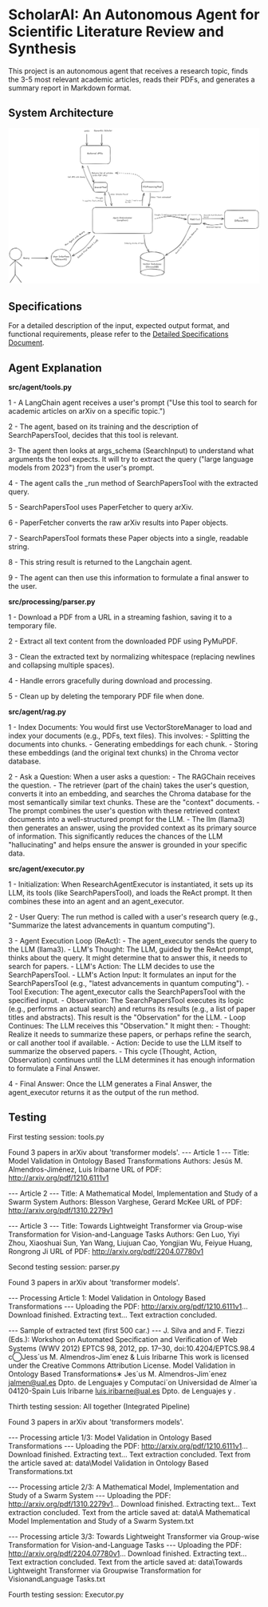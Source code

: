 # ScholarAI: An Autonomous Agent for Scientific Literature Review and Synthesis

This project is an autonomous agent that receives a research topic, finds the 3-5 most relevant academic articles, reads their PDFs, and generates a summary report in Markdown format.

## System Architecture
![Diagram of System Architecture](docs/Architecture.png)

## Specifications
For a detailed description of the input, expected output format, and functional requirements, please refer to the [Detailed Specifications Document](docs/SPECIFICATIONS.md).


## Agent Explanation

**src/agent/tools.py**

1 - A LangChain agent receives a user's prompt ("Use this tool to search for academic articles on arXiv on a specific topic.")

2 - The agent, based on its training and the description of SearchPapersTool, decides that this tool is relevant.

3- The agent then looks at args_schema (SearchInput) to understand what arguments the tool expects. It will try to extract the query ("large language models from 2023") from the user's prompt.

4 - The agent calls the _run method of SearchPapersTool with the extracted query.

5 - SearchPapersTool uses PaperFetcher to query arXiv.

6 - PaperFetcher converts the raw arXiv results into Paper objects.

7 - SearchPapersTool formats these Paper objects into a single, readable string.

8 - This string result is returned to the Langchain agent.

9 - The agent can then use this information to formulate a final answer to the user.

**src/processing/parser.py**

1 - Download a PDF from a URL in a streaming fashion, saving it to a temporary file.

2 - Extract all text content from the downloaded PDF using PyMuPDF.

3 - Clean the extracted text by normalizing whitespace (replacing newlines and collapsing multiple spaces).

4 - Handle errors gracefully during download and processing.

5 - Clean up by deleting the temporary PDF file when done.

**src/agent/rag.py**

1 - Index Documents: You would first use VectorStoreManager to load and index your documents (e.g., PDFs, text files). This involves:
    - Splitting the documents into chunks.
    - Generating embeddings for each chunk.
    - Storing these embeddings (and the original text chunks) in the Chroma vector database.
    
2 - Ask a Question: When a user asks a question:
    - The RAGChain receives the question.
    - The retriever (part of the chain) takes the user's question, converts it into an embedding, and searches the Chroma database for the most semantically similar text chunks. These are the "context" documents.
    - The prompt combines the user's question with these retrieved context documents into a well-structured prompt for the LLM.
    - The llm (llama3) then generates an answer, using the provided context as its primary source of information. This significantly reduces the chances of the LLM "hallucinating" and helps ensure the answer is grounded in your specific data.

**src/agent/executor.py**

1 - Initialization: When ResearchAgentExecutor is instantiated, it sets up its LLM, its tools (like SearchPapersTool), and loads the ReAct prompt. It then combines these into an agent and an agent_executor.

2 - User Query: The run method is called with a user's research query (e.g., "Summarize the latest advancements in quantum computing").

3 - Agent Execution Loop (ReAct):
    - The agent_executor sends the query to the LLM (llama3).
    - LLM's Thought: The LLM, guided by the ReAct prompt, thinks about the query. It might determine that to answer this, it needs to search for papers.
    - LLM's Action: The LLM decides to use the SearchPapersTool.
    - LLM's Action Input: It formulates an input for the SearchPapersTool (e.g., "latest advancements in quantum computing").
    - Tool Execution: The agent_executor calls the SearchPapersTool with the specified input.
    - Observation: The SearchPapersTool executes its logic (e.g., performs an actual search) and returns its results (e.g., a list of paper titles and abstracts). This result is the "Observation" for the LLM.
    - Loop Continues: The LLM receives this "Observation." It might then:
    - Thought: Realize it needs to summarize these papers, or perhaps refine the search, or call another tool if available.
    - Action: Decide to use the LLM itself to summarize the observed papers.
    - This cycle (Thought, Action, Observation) continues until the LLM determines it has enough information to formulate a Final Answer.
    
4 - Final Answer: Once the LLM generates a Final Answer, the agent_executor returns it as the output of the run method.



## Testing
First testing session: tools.py

Found 3 papers in arXiv about 'transformer models'.
--- Article 1 ---
Title: Model Validation in Ontology Based Transformations
Authors: Jesús M. Almendros-Jiménez, Luis Iribarne
URL of PDF: http://arxiv.org/pdf/1210.6111v1

--- Article 2 ---
Title: A Mathematical Model, Implementation and Study of a Swarm System
Authors: Blesson Varghese, Gerard McKee
URL of PDF: http://arxiv.org/pdf/1310.2279v1

--- Article 3 ---
Title: Towards Lightweight Transformer via Group-wise Transformation for Vision-and-Language Tasks
Authors: Gen Luo, Yiyi Zhou, Xiaoshuai Sun, Yan Wang, Liujuan Cao, Yongjian Wu, Feiyue Huang, Rongrong Ji
URL of PDF: http://arxiv.org/pdf/2204.07780v1


Second testing session: parser.py

Found 3 papers in arXiv about 'transformer models'.

--- Processing Article 1: Model Validation in Ontology Based Transformations ---
Uploading the PDF: http://arxiv.org/pdf/1210.6111v1...
Download finished. Extracting text...
Text extraction concluded.

--- Sample of extracted text (first 500 car.) ---
J. Silva and and F. Tiezzi (Eds.): Workshop on Automated Speciﬁcation and Veriﬁcation of Web Systems (WWV 2012) EPTCS 98, 2012, pp. 17–30, doi:10.4204/EPTCS.98.4 c⃝Jess´us M. Almendros-Jim´enez & Luis Iribarne This work is licensed under the Creative Commons Attribution License. Model Validation in Ontology Based Transformations∗ Jes´us M. Almendros-Jim´enez jalmen@ual.es Dpto. de Lenguajes y Computaci´on Universidad de Almer´ıa 04120-Spain Luis Iribarne luis.iribarne@ual.es Dpto. de Lenguajes y .


Thirth testing session: All together (Integrated Pipeline)

Found 3 papers in arXiv about 'transformers models'.

--- Processing article 1/3: Model Validation in Ontology Based Transformations ---
Uploading the PDF: http://arxiv.org/pdf/1210.6111v1...
Download finished. Extracting text...
Text extraction concluded.
Text from the article saved at: data\Model Validation in Ontology Based Transformations.txt

--- Processing article 2/3: A Mathematical Model, Implementation and Study of a Swarm System ---
Uploading the PDF: http://arxiv.org/pdf/1310.2279v1...
Download finished. Extracting text...
Text extraction concluded.
Text from the article saved at: data\A Mathematical Model Implementation and Study of a Swarm System.txt

--- Processing article 3/3: Towards Lightweight Transformer via Group-wise Transformation for Vision-and-Language Tasks ---
Uploading the PDF: http://arxiv.org/pdf/2204.07780v1...
Download finished. Extracting text...
Text extraction concluded.
Text from the article saved at: data\Towards Lightweight Transformer via Groupwise Transformation for VisionandLanguage Tasks.txt


Fourth testing session: Executor.py



